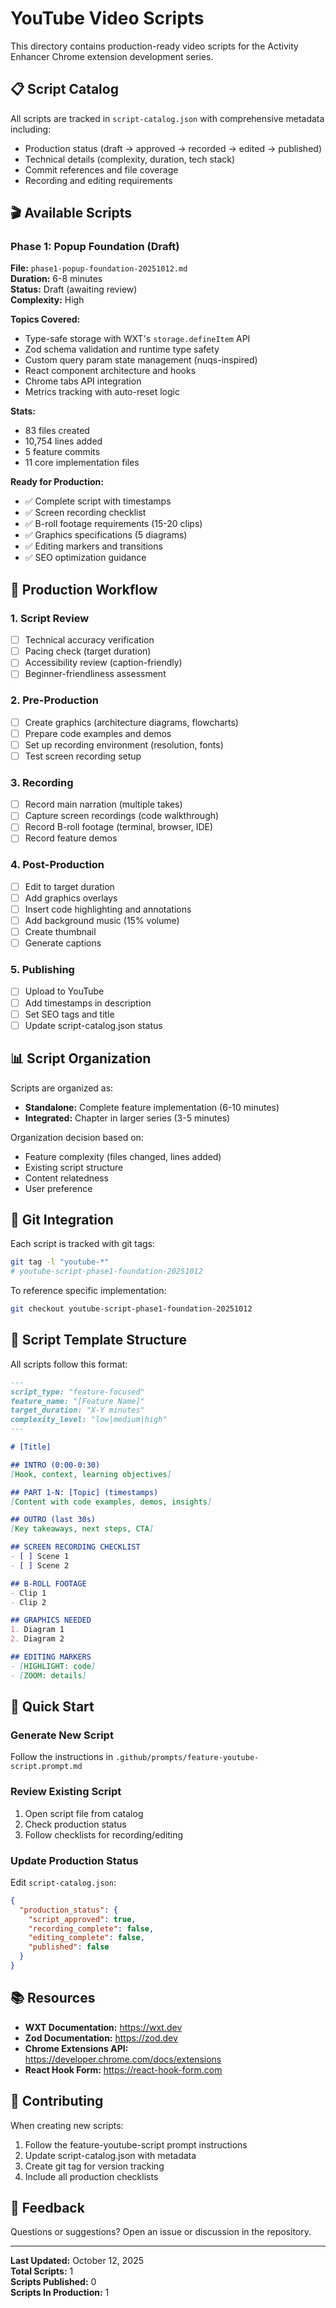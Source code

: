# YouTube Video Scripts

This directory contains production-ready video scripts for the Activity Enhancer Chrome extension development series.

## 📋 Script Catalog

All scripts are tracked in `script-catalog.json` with comprehensive metadata including:
- Production status (draft → approved → recorded → edited → published)
- Technical details (complexity, duration, tech stack)
- Commit references and file coverage
- Recording and editing requirements

## 🎬 Available Scripts

### Phase 1: Popup Foundation (Draft)
**File:** `phase1-popup-foundation-20251012.md`  
**Duration:** 6-8 minutes  
**Status:** Draft (awaiting review)  
**Complexity:** High  

**Topics Covered:**
- Type-safe storage with WXT's `storage.defineItem` API
- Zod schema validation and runtime type safety
- Custom query param state management (nuqs-inspired)
- React component architecture and hooks
- Chrome tabs API integration
- Metrics tracking with auto-reset logic

**Stats:**
- 83 files created
- 10,754 lines added
- 5 feature commits
- 11 core implementation files

**Ready for Production:**
- ✅ Complete script with timestamps
- ✅ Screen recording checklist
- ✅ B-roll footage requirements (15-20 clips)
- ✅ Graphics specifications (5 diagrams)
- ✅ Editing markers and transitions
- ✅ SEO optimization guidance

## 🎥 Production Workflow

### 1. Script Review
- [ ] Technical accuracy verification
- [ ] Pacing check (target duration)
- [ ] Accessibility review (caption-friendly)
- [ ] Beginner-friendliness assessment

### 2. Pre-Production
- [ ] Create graphics (architecture diagrams, flowcharts)
- [ ] Prepare code examples and demos
- [ ] Set up recording environment (resolution, fonts)
- [ ] Test screen recording setup

### 3. Recording
- [ ] Record main narration (multiple takes)
- [ ] Capture screen recordings (code walkthrough)
- [ ] Record B-roll footage (terminal, browser, IDE)
- [ ] Record feature demos

### 4. Post-Production
- [ ] Edit to target duration
- [ ] Add graphics overlays
- [ ] Insert code highlighting and annotations
- [ ] Add background music (15% volume)
- [ ] Create thumbnail
- [ ] Generate captions

### 5. Publishing
- [ ] Upload to YouTube
- [ ] Add timestamps in description
- [ ] Set SEO tags and title
- [ ] Update script-catalog.json status

## 📊 Script Organization

Scripts are organized as:
- **Standalone:** Complete feature implementation (6-10 minutes)
- **Integrated:** Chapter in larger series (3-5 minutes)

Organization decision based on:
- Feature complexity (files changed, lines added)
- Existing script structure
- Content relatedness
- User preference

## 🔗 Git Integration

Each script is tracked with git tags:
```bash
git tag -l "youtube-*"
# youtube-script-phase1-foundation-20251012
```

To reference specific implementation:
```bash
git checkout youtube-script-phase1-foundation-20251012
```

## 📝 Script Template Structure

All scripts follow this format:

```markdown
---
script_type: "feature-focused"
feature_name: "[Feature Name]"
target_duration: "X-Y minutes"
complexity_level: "low|medium|high"
---

# [Title]

## INTRO (0:00-0:30)
[Hook, context, learning objectives]

## PART 1-N: [Topic] (timestamps)
[Content with code examples, demos, insights]

## OUTRO (last 30s)
[Key takeaways, next steps, CTA]

## SCREEN RECORDING CHECKLIST
- [ ] Scene 1
- [ ] Scene 2

## B-ROLL FOOTAGE
- Clip 1
- Clip 2

## GRAPHICS NEEDED
1. Diagram 1
2. Diagram 2

## EDITING MARKERS
- [HIGHLIGHT: code]
- [ZOOM: details]
```

## 🚀 Quick Start

### Generate New Script
Follow the instructions in `.github/prompts/feature-youtube-script.prompt.md`

### Review Existing Script
1. Open script file from catalog
2. Check production status
3. Follow checklists for recording/editing

### Update Production Status
Edit `script-catalog.json`:
```json
{
  "production_status": {
    "script_approved": true,
    "recording_complete": false,
    "editing_complete": false,
    "published": false
  }
}
```

## 📚 Resources

- **WXT Documentation:** https://wxt.dev
- **Zod Documentation:** https://zod.dev
- **Chrome Extensions API:** https://developer.chrome.com/docs/extensions
- **React Hook Form:** https://react-hook-form.com

## 🤝 Contributing

When creating new scripts:
1. Follow the feature-youtube-script prompt instructions
2. Update script-catalog.json with metadata
3. Create git tag for version tracking
4. Include all production checklists

## 📧 Feedback

Questions or suggestions? Open an issue or discussion in the repository.

---

**Last Updated:** October 12, 2025  
**Total Scripts:** 1  
**Scripts Published:** 0  
**Scripts In Production:** 1
